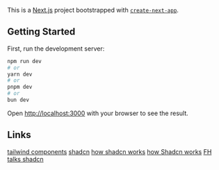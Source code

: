 This is a [Next.js](https://nextjs.org/) project bootstrapped with [`create-next-app`](https://github.com/vercel/next.js/tree/canary/packages/create-next-app).

## Getting Started

First, run the development server:

```bash
npm run dev
# or
yarn dev
# or
pnpm dev
# or
bun dev
```

Open [http://localhost:3000](http://localhost:3000) with your browser to see the result.



## Links
[tailwind components](https://tailwindcomponents.com/)
[shadcn](https://shadcn.com/)
[how shadcn works](https://manupa.dev/blog/anatomy-of-shadcn-ui)
[how Shadcn works](https://www.patterns.dev/react/hoc-pattern/)
[FH talks shadcn](https://cursos.devtalles.com/courses/take/shadcn-ui/lessons/55100958-anatomia-y-explicacion-de-shadcn-ui)